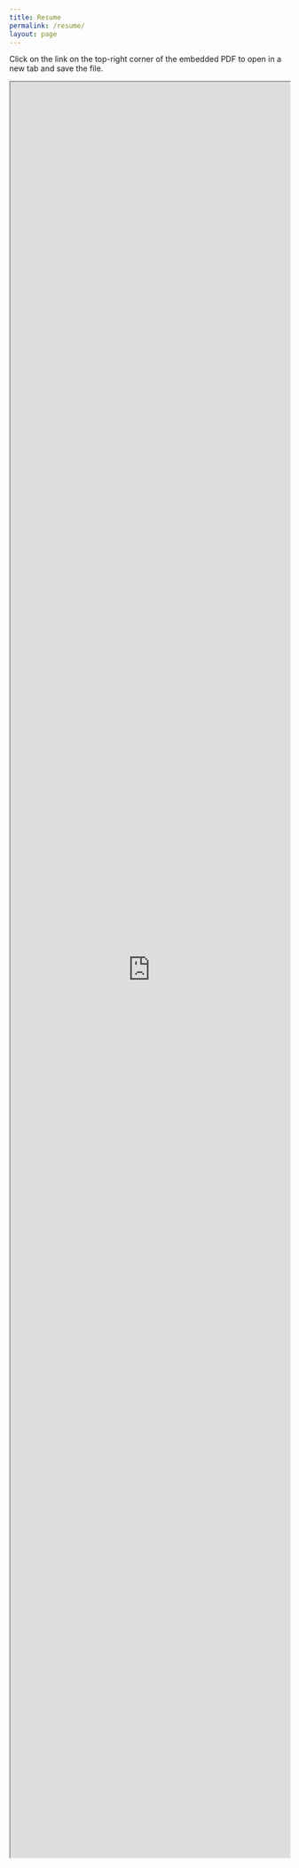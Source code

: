 ```yaml
---
title: Resume
permalink: /resume/
layout: page
---
```


Click on the link on the top-right corner of the embedded PDF to open in a new tab and save the file.

<div>
  <iframe src="https://drive.google.com/file/d/1CHh07ELE0HFVFUA3PWH78fGtRGWTp_n2/preview" style="width: 100%; height: 80vh;"></iframe>
</div>
